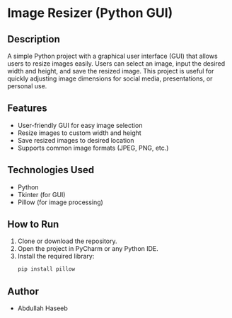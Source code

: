 # Image Resizer (Python GUI)

## Description
A simple Python project with a graphical user interface (GUI) that allows users to resize images easily. Users can select an image, input the desired width and height, and save the resized image. This project is useful for quickly adjusting image dimensions for social media, presentations, or personal use.

## Features
- User-friendly GUI for easy image selection
- Resize images to custom width and height
- Save resized images to desired location
- Supports common image formats (JPEG, PNG, etc.)

## Technologies Used
- Python
- Tkinter (for GUI)
- Pillow (for image processing)

## How to Run
1. Clone or download the repository.
2. Open the project in PyCharm or any Python IDE.
3. Install the required library:
   ```bash
   pip install pillow


## Author
- Abdullah Haseeb
